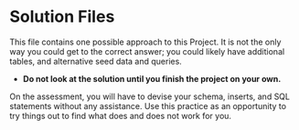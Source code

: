 # Solution Files

This file contains one possible approach to this Project.  It is not the only way you could get to the correct answer; you could likely have additional tables, and alternative seed data and queries.

- **Do not look at the solution until you finish the project on your own.**

On the assessment, you will have to devise your schema, inserts, and SQL statements without any assistance. Use this practice as an opportunity to try things out to find what does and does not work for you.
